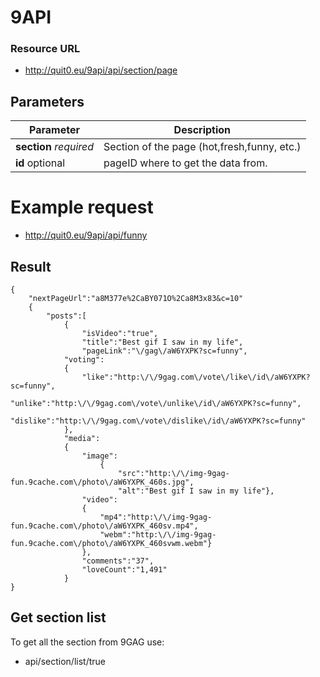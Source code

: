 # 9API

### Resource URL
- http://quit0.eu/9api/api/section/page

## Parameters

Parameter                 | Description
------------------------- | -----------
**section** *required* | Section of the page (hot,fresh,funny, etc.)
**id** optional | pageID where to get the data from.
# Example request

- http://quit0.eu/9api/api/funny

## Result
```
{
    "nextPageUrl":"a8M377e%2CaBY071O%2Ca8M3x83&c=10"
    {
        "posts":[
            {
                "isVideo":"true",
                "title":"Best gif I saw in my life",
                "pageLink":"\/gag\/aW6YXPK?sc=funny",
            "voting":
            {
                "like":"http:\/\/9gag.com\/vote\/like\/id\/aW6YXPK?sc=funny",
                "unlike":"http:\/\/9gag.com\/vote\/unlike\/id\/aW6YXPK?sc=funny",
                "dislike":"http:\/\/9gag.com\/vote\/dislike\/id\/aW6YXPK?sc=funny"
            },
            "media":
            {
                "image":
                    {
                        "src":"http:\/\/img-9gag-fun.9cache.com\/photo\/aW6YXPK_460s.jpg",
                        "alt":"Best gif I saw in my life"},
                "video":
                {
                    "mp4":"http:\/\/img-9gag-fun.9cache.com\/photo\/aW6YXPK_460sv.mp4",
                    "webm":"http:\/\/img-9gag-fun.9cache.com\/photo\/aW6YXPK_460svwm.webm"}
                },
                "comments":"37",
                "loveCount":"1,491"
            }
}
```
## Get section list
To get all the section from 9GAG use:
- api/section/list/true
